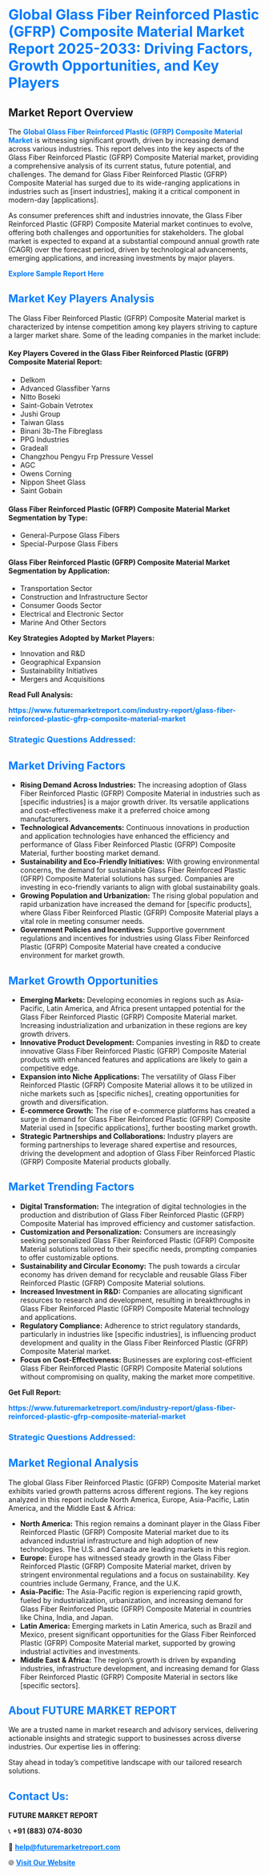 <h1 style="color: #007BFF;">Global Glass Fiber Reinforced Plastic (GFRP) Composite Material Market Report 2025-2033: Driving Factors, Growth Opportunities, and Key Players</h1>

<section id="overview">
<h2>Market Report Overview</h2>
<p>The <a href="https://www.futuremarketreport.com/industry-report/glass-fiber-reinforced-plastic-gfrp-composite-material-market" style="color: #007BFF; text-decoration: none;"><strong>Global Glass Fiber Reinforced Plastic (GFRP) Composite Material Market</strong></a> is witnessing significant growth, driven by increasing demand across various industries. This report delves into the key aspects of the Glass Fiber Reinforced Plastic (GFRP) Composite Material market, providing a comprehensive analysis of its current status, future potential, and challenges. The demand for Glass Fiber Reinforced Plastic (GFRP) Composite Material has surged due to its wide-ranging applications in industries such as [insert industries], making it a critical component in modern-day [applications].</p>
<p>As consumer preferences shift and industries innovate, the Glass Fiber Reinforced Plastic (GFRP) Composite Material market continues to evolve, offering both challenges and opportunities for stakeholders. The global market is expected to expand at a substantial compound annual growth rate (CAGR) over the forecast period, driven by technological advancements, emerging applications, and increasing investments by major players.</p>
</section>

<section id="overview">
<p><a href="https://www.futuremarketreport.com/request-sample/reportId=61740" style="color: #007BFF; text-decoration: none;"><strong>Explore Sample Report Here</strong></a></p>
</section>

<section id="key-players">
<h2 style="color: #007BFF;">Market Key Players Analysis</h2>
<p>The Glass Fiber Reinforced Plastic (GFRP) Composite Material market is characterized by intense competition among key players striving to capture a larger market share. Some of the leading companies in the market include:</p>
<h4>Key Players Covered in the Glass Fiber Reinforced Plastic (GFRP) Composite Material Report:</h4>
<ul><li>Delkom</li><li>Advanced Glassfiber Yarns</li><li>Nitto Boseki</li><li>Saint-Gobain Vetrotex</li><li>Jushi Group</li><li>Taiwan Glass</li><li>Binani 3b-The Fibreglass</li><li>PPG Industries</li><li>Gradeall</li><li>Changzhou Pengyu Frp Pressure Vessel</li><li>AGC</li><li>Owens Corning</li><li>Nippon Sheet Glass</li><li>Saint Gobain</li></ul>
<h4>Glass Fiber Reinforced Plastic (GFRP) Composite Material Market Segmentation by Type:</h4>
<ul><li>General-Purpose Glass Fibers</li><li>Special-Purpose Glass Fibers</li></ul>

<h4>Glass Fiber Reinforced Plastic (GFRP) Composite Material Market Segmentation by Application:</h4>
<ul><li>Transportation Sector</li><li>Construction and Infrastructure Sector</li><li>Consumer Goods Sector</li><li>Electrical and Electronic Sector</li><li>Marine And Other Sectors</li></ul>
<p><strong>Key Strategies Adopted by Market Players:</strong></p>
<ul>
<li>Innovation and R&D</li>
<li>Geographical Expansion</li>
<li>Sustainability Initiatives</li>
<li>Mergers and Acquisitions</li>
</ul>
</section>

<section>
<p><strong>Read Full Analysis: </strong></p><a href="https://www.futuremarketreport.com/industry-report/glass-fiber-reinforced-plastic-gfrp-composite-material-market" style="color: #007BFF; text-decoration: none;"><strong>https://www.futuremarketreport.com/industry-report/glass-fiber-reinforced-plastic-gfrp-composite-material-market</strong></a>
<h3 style="color: #007BFF;">Strategic Questions Addressed:</h3>
</section>

<section id="driving-factors">
<h2 style="color: #007BFF;">Market Driving Factors</h2>
<ul>
<li><strong>Rising Demand Across Industries:</strong> The increasing adoption of Glass Fiber Reinforced Plastic (GFRP) Composite Material in industries such as [specific industries] is a major growth driver. Its versatile applications and cost-effectiveness make it a preferred choice among manufacturers.</li>
<li><strong>Technological Advancements:</strong> Continuous innovations in production and application technologies have enhanced the efficiency and performance of Glass Fiber Reinforced Plastic (GFRP) Composite Material, further boosting market demand.</li>
<li><strong>Sustainability and Eco-Friendly Initiatives:</strong> With growing environmental concerns, the demand for sustainable Glass Fiber Reinforced Plastic (GFRP) Composite Material solutions has surged. Companies are investing in eco-friendly variants to align with global sustainability goals.</li>
<li><strong>Growing Population and Urbanization:</strong> The rising global population and rapid urbanization have increased the demand for [specific products], where Glass Fiber Reinforced Plastic (GFRP) Composite Material plays a vital role in meeting consumer needs.</li>
<li><strong>Government Policies and Incentives:</strong> Supportive government regulations and incentives for industries using Glass Fiber Reinforced Plastic (GFRP) Composite Material have created a conducive environment for market growth.</li>
</ul>
</section>

<section id="growth-opportunities">
<h2 style="color: #007BFF;">Market Growth Opportunities</h2>
<ul>
<li><strong>Emerging Markets:</strong> Developing economies in regions such as Asia-Pacific, Latin America, and Africa present untapped potential for the Glass Fiber Reinforced Plastic (GFRP) Composite Material market. Increasing industrialization and urbanization in these regions are key growth drivers.</li>
<li><strong>Innovative Product Development:</strong> Companies investing in R&D to create innovative Glass Fiber Reinforced Plastic (GFRP) Composite Material products with enhanced features and applications are likely to gain a competitive edge.</li>
<li><strong>Expansion into Niche Applications:</strong> The versatility of Glass Fiber Reinforced Plastic (GFRP) Composite Material allows it to be utilized in niche markets such as [specific niches], creating opportunities for growth and diversification.</li>
<li><strong>E-commerce Growth:</strong> The rise of e-commerce platforms has created a surge in demand for Glass Fiber Reinforced Plastic (GFRP) Composite Material used in [specific applications], further boosting market growth.</li>
<li><strong>Strategic Partnerships and Collaborations:</strong> Industry players are forming partnerships to leverage shared expertise and resources, driving the development and adoption of Glass Fiber Reinforced Plastic (GFRP) Composite Material products globally.</li>
</ul>
</section>

<section id="trending-factors">
<h2 style="color: #007BFF;">Market Trending Factors</h2>
<ul>
<li><strong>Digital Transformation:</strong> The integration of digital technologies in the production and distribution of Glass Fiber Reinforced Plastic (GFRP) Composite Material has improved efficiency and customer satisfaction.</li>
<li><strong>Customization and Personalization:</strong> Consumers are increasingly seeking personalized Glass Fiber Reinforced Plastic (GFRP) Composite Material solutions tailored to their specific needs, prompting companies to offer customizable options.</li>
<li><strong>Sustainability and Circular Economy:</strong> The push towards a circular economy has driven demand for recyclable and reusable Glass Fiber Reinforced Plastic (GFRP) Composite Material solutions.</li>
<li><strong>Increased Investment in R&D:</strong> Companies are allocating significant resources to research and development, resulting in breakthroughs in Glass Fiber Reinforced Plastic (GFRP) Composite Material technology and applications.</li>
<li><strong>Regulatory Compliance:</strong> Adherence to strict regulatory standards, particularly in industries like [specific industries], is influencing product development and quality in the Glass Fiber Reinforced Plastic (GFRP) Composite Material market.</li>
<li><strong>Focus on Cost-Effectiveness:</strong> Businesses are exploring cost-efficient Glass Fiber Reinforced Plastic (GFRP) Composite Material solutions without compromising on quality, making the market more competitive.</li>
</ul>
</section>

<section>
<p><strong>Get Full Report: </strong></p><a href="https://www.futuremarketreport.com/industry-report/glass-fiber-reinforced-plastic-gfrp-composite-material-market" style="color: #007BFF; text-decoration: none;"><strong>https://www.futuremarketreport.com/industry-report/glass-fiber-reinforced-plastic-gfrp-composite-material-market</strong></a>
<h3 style="color: #007BFF;">Strategic Questions Addressed:</h3>
</section>


<section id="regional-analysis">
<h2 style="color: #007BFF;">Market Regional Analysis</h2>
<p>The global Glass Fiber Reinforced Plastic (GFRP) Composite Material market exhibits varied growth patterns across different regions. The key regions analyzed in this report include North America, Europe, Asia-Pacific, Latin America, and the Middle East & Africa:</p>
<ul>
<li><strong>North America:</strong> This region remains a dominant player in the Glass Fiber Reinforced Plastic (GFRP) Composite Material market due to its advanced industrial infrastructure and high adoption of new technologies. The U.S. and Canada are leading markets in this region.</li>
<li><strong>Europe:</strong> Europe has witnessed steady growth in the Glass Fiber Reinforced Plastic (GFRP) Composite Material market, driven by stringent environmental regulations and a focus on sustainability. Key countries include Germany, France, and the U.K.</li>
<li><strong>Asia-Pacific:</strong> The Asia-Pacific region is experiencing rapid growth, fueled by industrialization, urbanization, and increasing demand for Glass Fiber Reinforced Plastic (GFRP) Composite Material in countries like China, India, and Japan.</li>
<li><strong>Latin America:</strong> Emerging markets in Latin America, such as Brazil and Mexico, present significant opportunities for the Glass Fiber Reinforced Plastic (GFRP) Composite Material market, supported by growing industrial activities and investments.</li>
<li><strong>Middle East & Africa:</strong> The region’s growth is driven by expanding industries, infrastructure development, and increasing demand for Glass Fiber Reinforced Plastic (GFRP) Composite Material in sectors like [specific sectors].</li>
</ul>
</section>

<footer>
<h2 style="color: #007BFF;">About FUTURE MARKET REPORT</h2>
<p>We are a trusted name in market research and advisory services, delivering actionable insights and strategic support to businesses across diverse industries. Our expertise lies in offering:</p>

<p>Stay ahead in today’s competitive landscape with our tailored research solutions.</p>

<h2 style="color: #007BFF;">Contact Us:</h2>
<p><strong>FUTURE MARKET REPORT</strong></p>
<p>📞 <strong>+91 (883) 074-8030</strong></p>
<p>📧 <strong><a href="mailto:help@futuremarketreport.com" style="color: #007BFF;">help@futuremarketreport.com</a></strong></p>
<p>🌐 <strong><a href="https://www.futuremarketreport.com/" style="color: #007BFF;">Visit Our Website</a></strong></p>
</footer>